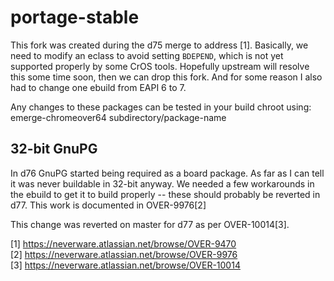 # portage-stable

This fork was created during the d75 merge to address [1]. Basically,
we need to modify an eclass to avoid setting `BDEPEND`, which is not
yet supported properly by some CrOS tools. Hopefully upstream will
resolve this some time soon, then we can drop this fork. And for some
reason I also had to change one ebuild from EAPI 6 to 7.

Any changes to these packages can be tested in your build chroot using:  
emerge-chromeover64 subdirectory/package-name

## 32-bit GnuPG

In d76 GnuPG started being required as a board package. As far as I
can tell it was never buildable in 32-bit anyway. We needed a few
workarounds in the ebuild to get it to build properly -- these should
probably be reverted in d77. This work is documented in OVER-9976[2]

This change was reverted on master for d77 as per OVER-10014[3].

[1] https://neverware.atlassian.net/browse/OVER-9470  
[2] https://neverware.atlassian.net/browse/OVER-9976  
[3] https://neverware.atlassian.net/browse/OVER-10014  
